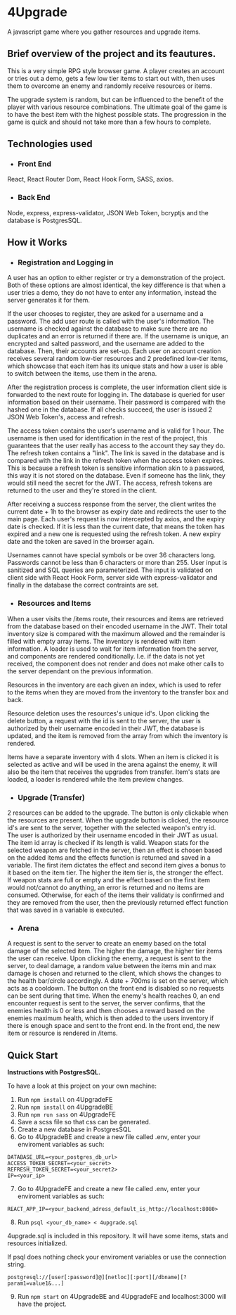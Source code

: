 # 4Upgrade
A javascript game where you gather resources and upgrade items.

## Brief overview of the project and its feautures.
This is a very simple RPG style browser game. 
A player creates an account or tries out a demo, gets a few low tier items to start out with,
then uses them to overcome an enemy and randomly receive resources or items.

The upgrade system is random, but can be influenced to the benefit of the player with various resource combinations.
The ultimate goal of the game is to have the best item with the highest possible stats. The progression in the game is quick
and should not take more than a few hours to complete.

## Technologies used
* ### Front End
React, React Router Dom, React Hook Form, SASS, axios.
* ### Back End
Node, express, express-validator, JSON Web Token, bcryptjs and the database is PostgresSQL.

## How it Works
* ### Registration and Logging in
A user has an option to either register or try a demonstration of the project. Both of these options are almost identical, the key difference is that when a user tries a demo, they do not have to enter any information, instead the server generates it for them.

If the user chooses to register, they are asked for a username and a password. The add user route is called with the user's information. The username is checked against the database to make sure there are no duplicates and an error is returned if there are. If the username is unique, an encrypted and salted password, and the username are added to the database. Then, their accounts are set-up. Each user on account creation receives several random low-tier resources and 2 predefined low-tier items, which showcase that each item has its unique stats and how a user is able to switch between the items, use them in the arena.

After the registration process is complete, the user information client side is forwarded to the next route for logging in. The database is queried for user information based on their username. Their password is compared with the hashed one in the database. If all checks succeed, the user is issued 2 JSON Web Token's, access and refresh.

The access token contains the user's username and is valid for 1 hour. The username is then used for identification in the rest of the project, this guarantees that the user really has access to the account they say they do. The refresh token contains a "link". The link is saved in the database and is compared with the link in the refresh token when the access token expires. This is because a refresh token is sensitive information akin to a password, this way it is not stored on the database. Even if someone has the link, they would still need the secret for the JWT. The access, refresh tokens are returned to the user and they're stored in the client.

After receiving a success response from the server, the client writes the current date + 1h to the browser as expiry date and redirects the user to the main page. Each user's request is now intercepted by axios, and the expiry date is checked. If it is less than the current date, that means the token has expired and a new one is requested using the refresh token. A new expiry date and the token are saved in the browser again.

Usernames cannot have special symbols or be over 36 characters long. Passwords cannot be less than 6 characters or more than 255. User input is sanitized and SQL queries are parameterized. The input is validated on client side with React Hook Form, server side with express-validator and finally in the database the correct contraints are set.

* ### Resources and Items
When a user visits the /items route, their resources and items are retrieved from the database based on their encoded username in the JWT. Their total inventory size is compared with the maximum allowed and the remainder is filled with empty array items. The inventory is rendered with item information. A loader is used to wait for item information from the server, and components are rendered conditionally. I.e. if the data is not yet received, the component does not render and does not make other calls to the server dependant on the previous information.

Resources in the inventory are each given an index, which is used to refer to the items when they are moved from the inventory to the transfer box and back.

Resource deletion uses the resources's unique id's. Upon clicking the delete button, a request with the id is sent to the server, the user is authorized by their username encoded in their JWT, the database is updated, and the item is removed from the array from which the inventory is rendered.

Items have a separate inventory with 4 slots. When an item is clicked it is selected as active and will be used in the arena against the enemy, it will also be the item that receives the upgrades from transfer. Item's stats are loaded, a loader is rendered while the item preview changes. 

* ### Upgrade (Transfer)
2 resources can be added to the upgrade. The button is only clickable when the resources are present. When the upgrade button is clicked, the resource id's are sent to the server, together with the selected weapon's entry id. The user is authorized by their username encoded in their JWT as usual. The item id array is checked if its length is valid. Weapon stats for the selected weapon are fetched in the server, then an effect is chosen based on the added items and the effects function is returned and saved in a variable. The first item dictates the effect and second item gives a bonus to it based on the item tier. The higher the item tier is, the stronger the effect. If weapon stats are full or empty and the effect based on the first item would not/cannot do anything, an error is returned and no items are consumed. Otherwise, for each of the items their validaty is confirmed and they are removed from the user, then the previously returned effect function that was saved in a variable is executed.

* ### Arena
A request is sent to the server to create an enemy based on the total damage of the selected item. The higher the damage, the higher tier items the user can receive. Upon clicking the enemy, a request is sent to the server, to deal damage, a random value between the items min and max damage is chosen and returned to the client, which shows the changes to the health bar/circle accordingly. A date + 700ms is set on the server, which acts as a cooldown. The button on the front end is disabled so no requests can be sent during that time. When the enemy's health reaches 0, an end encounter request is sent to the server, the server confirms, that the enemies health is 0 or less and then chooses a reward based on the enemies maximum health, which is then added to the users inventory if there is enough space and sent to the front end. In the front end, the new item or resource is rendered in /items. 

## Quick Start
**Instructions with PostgresSQL.**

To have a look at this project on your own machine:
1. Run `npm install` on 4UpgradeFE
2. Run `npm install` on 4UpgradeBE
3. Run `npm run sass` on 4UpgradeFE
4. Save a scss file so that css can be generated.
5. Create a new database in PostgresSQL
6. Go to 4UpgradeBE and create a new file called .env, enter your enviroment variables as such:

```
DATABASE_URL=<your_postgres_db_url>
ACCESS_TOKEN_SECRET=<your_secret>
REFRESH_TOKEN_SECRET=<your_secret2>
IP=<your_ip>
```
7. Go to 4UpgradeFE and create a new file called .env, enter your enviroment variables as such:

```
REACT_APP_IP=<your_backend_adress_default_is_http://localhost:8080>
```

8. Run `psql <your_db_name> < 4upgrade.sql`

4upgrade.sql is included in this repository.
It will have some items, stats and resources initialized.

If psql does nothing check your enviroment variables or use the connection string. 

`postgresql://[user[:password]@][netloc][:port][/dbname][?param1=value1&...]`

9. Run `npm start` on 4UpgradeBE and 4UpgradeFE and localhost:3000 will have the project.
